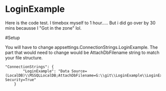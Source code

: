 # LoginExample
<p>
Here is the code test. I timebox myself to 1 hour..... But i did go over by 30 mins becausse I "Got in the zone" lol.
</p>


#Setup
<p>
	You will have to change appsettings.ConnectionStrings.LoginExample. The part that would need to change would be AttachDbFilename string to match your file structure.
	<pre><code>"ConnectionStrings": {
		"LoginExample": "Data Source=(LocalDB)\\MSSQLLocalDB;AttachDbFilename=G:\\git\\LoginExample\\LoginExample.Ui\\LoginExample.mdf;Integrated Security=True"
	} 
	</code></pre>
</p>

